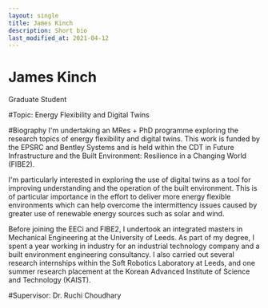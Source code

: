 ```yaml
---
layout: single
title: James Kinch
description: Short bio
last_modified_at: 2021-04-12
---
```


# James Kinch

Graduate Student

#Topic: Energy Flexibility and Digital Twins

#Biography 
I'm undertaking an MRes + PhD programme exploring the research topics of energy flexibility and digital twins. This work is funded by the EPSRC and Bentley Systems and is held within the CDT in Future Infrastructure and the Built Environment: Resilience in a Changing World (FIBE2).

I'm particularly interested in exploring the use of digital twins as a tool for improving understanding and the operation of the built environment. This is of particular importance in the effort to deliver more energy flexible environments which can help overcome the intermittency issues caused by greater use of renewable energy sources such as solar and wind.

Before joining the EECi and FIBE2, I undertook an integrated masters in Mechanical Engineering at the University of Leeds. As part of my degree,  I spent a year working in industry for an industrial technology company and a built environment engineering consultancy. I also carried out several research internships within the Soft Robotics Laboratory at Leeds, and one summer research placement at the Korean Advanced Institute of Science and Technology (KAIST).

#Supervisor: Dr. Ruchi Choudhary
